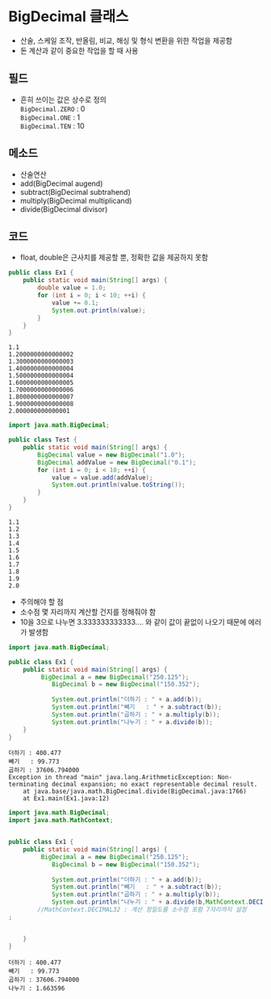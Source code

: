 BigDecimal 클래스
===
*  산술, 스케일 조작, 반올림, 비교, 해싱 및 형식 변환을 위한 작업을 제공함
*  돈 계산과 같이 중요한 작업을 할 때 사용

필드
---
* 흔히 쓰이는 값은 상수로 정의  
<code>BigDecimal.ZERO</code> : 0  
<code>BigDecimal.ONE</code> : 1  
<code>BigDecimal.TEN</code> : 10   

메소드
---
* 산술연산  
 * add(BigDecimal augend)  
 * subtract(BigDecimal subtrahend)  
 * multiply(BigDecimal multiplicand)  
 * divide(BigDecimal divisor)  

코드
---
* float, double은 근사치를 제공할 뿐, 정확한 값을 제공하지 못함
```java
public class Ex1 {
	public static void main(String[] args) {
		double value = 1.0;
		for (int i = 0; i < 10; ++i) {
			value += 0.1;
			System.out.println(value);
		}
	}
}
```

```
1.1
1.2000000000000002
1.3000000000000003
1.4000000000000004
1.5000000000000004
1.6000000000000005
1.7000000000000006
1.8000000000000007
1.9000000000000008
2.000000000000001
```

```java
import java.math.BigDecimal;

public class Test {
    public static void main(String[] args) {
        BigDecimal value = new BigDecimal("1.0");
        BigDecimal addValue = new BigDecimal("0.1");
        for (int i = 0; i < 10; ++i) {
            value = value.add(addValue);
            System.out.println(value.toString());
        }
    }
}
```
```
1.1
1.2
1.3
1.4
1.5
1.6
1.7
1.8
1.9
2.0
```
* 주의해야 할 점
*  소수점 몇 자리까지 계산할 건지를 정해줘야 함
* 10을 3으로 나누면 3.333333333333.... 와 같이 값이 끝없이 나오기 때문에 에러가 발생함
```java
import java.math.BigDecimal;

public class Ex1 {
	public static void main(String[] args) {
		 BigDecimal a = new BigDecimal("250.125");
	        BigDecimal b = new BigDecimal("150.352");
	        
	        System.out.println("더하기 : " + a.add(b));
	        System.out.println("빼기   : " + a.subtract(b));
	        System.out.println("곱하기 : " + a.multiply(b));
	        System.out.println("나누기 : " + a.divide(b));
	}
}
```

```
더하기 : 400.477
빼기   : 99.773
곱하기 : 37606.794000
Exception in thread "main" java.lang.ArithmeticException: Non-terminating decimal expansion; no exact representable decimal result.
	at java.base/java.math.BigDecimal.divide(BigDecimal.java:1766)
	at Ex1.main(Ex1.java:12)
```

```java
import java.math.BigDecimal;
import java.math.MathContext;


public class Ex1 {
	public static void main(String[] args) {
		 BigDecimal a = new BigDecimal("250.125");
	        BigDecimal b = new BigDecimal("150.352");
	        
	        System.out.println("더하기 : " + a.add(b));
	        System.out.println("빼기   : " + a.subtract(b));
	        System.out.println("곱하기 : " + a.multiply(b));
	        System.out.println("나누기 : " + a.divide(b,MathContext.DECIMAL32))
		//MathContext.DECIMAL32 : 계산 정밀도를 소수점 포함 7자리까지 설정
;


	}
}
```
```
더하기 : 400.477
빼기   : 99.773
곱하기 : 37606.794000
나누기 : 1.663596

```
